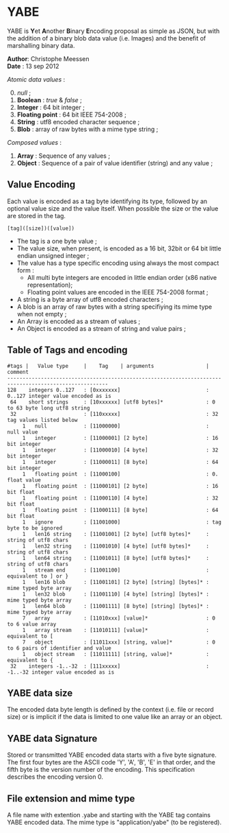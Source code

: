 # YABE 

YABE is **Y**et **A**nother **B**inary **E**ncoding proposal as simple as JSON, but with the addition of a binary blob data value (i.e. Images) and the benefit of marshalling binary data.

**Author**: Christophe Meessen  
**Date** : 13 sep 2012  


*Atomic data values* :

0. *null* ;
1. **Boolean** : *true* & *false* ;
2. **Integer** : 64 bit integer ;
3. **Floating point** : 64 bit IEEE 754-2008 ;
4. **String** : utf8 encoded character sequence ;
5. **Blob** : array of raw bytes with a mime type string ;

*Composed values* :

1. **Array** : Sequence of any values ;
2. **Object** : Sequence of a pair of value identifier (string) and any value ; 

## Value Encoding 

Each value is encoded as a tag byte identifying its type, followed by an optional value size and the value itself. When possible the size or the value are stored in the tag. 

    [tag]([size])([value]) 

* The tag is a one byte value ;
* The value size, when present, is encoded as a 16 bit, 32bit or 64 bit little endian unsigned integer ;
* The value has a type specific encoding using always the most compact form :
    * All multi byte integers are encoded in little endian order (x86 native representation);
    * Floating point values are encoded in the IEEE 754-2008 format ;
* A string is a byte array of utf8 encoded characters ;
* A blob is an array of raw bytes with a string specifiying its mime type when not empty ;
* An Array is encoded as a stream of values ; 
* An Object is encoded as a stream of string and value pairs ; 

## Table of Tags and encoding

    #tags |   Value type     |    Tag    | arguments                 | comment
    -------------------------------------------------------------------------------------------------------
    128    integers 0..127   : [0xxxxxxx]                            : 0..127 integer value encoded as is
     64    short strings     : [10xxxxxx] [utf8 bytes]*              : 0 to 63 byte long utf8 string
     32                      : [110xxxxx]                            : 32 tag values listed below
         1   null            : [11000000]                            : null value 
         1   integer         : [11000001] [2 byte]                   : 16 bit integer
         1   integer         : [11000010] [4 byte]                   : 32 bit integer
         1   integer         : [11000011] [8 byte]                   : 64 bit integer
         1   floating point  : [11000100]                            : 0. float value
         1   floating point  : [11000101] [2 byte]                   : 16 bit float
         1   floating point  : [11000110] [4 byte]                   : 32 bit float
         1   floating point  : [11000111] [8 byte]                   : 64 bit float
         1   ignore          : [11001000]                            : tag byte to be ignored
         1   len16 string    : [11001001] [2 byte] [utf8 bytes]*     : string of utf8 chars
         1   len32 string    : [11001010] [4 byte] [utf8 bytes]*     : string of utf8 chars
         1   len64 string    : [11001011] [8 byte] [utf8 bytes]*     : string of utf8 chars
         1   stream end      : [11001100]                            : equivalent to ] or }
         1   len16 blob      : [11001101] [2 byte] [string] [bytes]* : mime typed byte array
         1   len32 blob      : [11001110] [4 byte] [string] [bytes]* : mime typed byte array
         1   len64 blob      : [11001111] [8 byte] [string] [bytes]* : mime typed byte array
         7   array           : [11010xxx] [value]*                   : 0 to 6 value array
         1   array stream    : [11010111] [value]*                   : equivalent to [
         7   object          : [11011xxx] [string, value]*           : 0 to 6 pairs of identifier and value
         1   object stream   : [11011111] [string, value]*           : equivalent to {
     32    integers -1..-32  : [111xxxxx]                            : -1..-32 integer value encoded as is


## YABE data size

The encoded data byte length is defined by the context (i.e. file or record size) or is implicit if the data is limited to one value like an array or an object.

## YABE data Signature

Stored or transmitted YABE encoded data starts with a five byte signature. The first four bytes are the ASCII code 'Y', 'A', 'B', 'E' in that order, and the fifth byte is the version number of the encoding. This specification describes the encoding version 0. 

## File extension and mime type

A file name with extention .yabe and starting with the YABE tag contains YABE encoded data. The mime type is "application/yabe" (to be registered).

